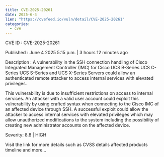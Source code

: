 ```yaml
---
title: CVE-2025-20261
date: 2025-6-4
lien: "https://cvefeed.io/vuln/detail/CVE-2025-20261"
categories:
  - cve
---
```


CVE ID : CVE-2025-20261

Published :  June 4
2025
5:15 p.m. | 3 hours
12 minutes ago

Description : A vulnerability in the SSH connection handling of Cisco Integrated Management Controller (IMC) for Cisco UCS B-Series
UCS C-Series
UCS S-Series
and UCS X-Series Servers could allow an authenticated
remote attacker to access internal services with elevated privileges.

This vulnerability is due to insufficient restrictions on access to internal services. An attacker with a valid user account could exploit this vulnerability by using crafted syntax when connecting to the Cisco IMC of an affected device through SSH. A successful exploit could allow the attacker to access internal services with elevated privileges
which may allow unauthorized modifications to the system
including the possibility of creating new administrator accounts on the affected device.

Severity: 8.8 | HIGH

Visit the link for more details
such as CVSS details
affected products
timeline
and more...
